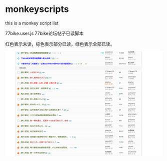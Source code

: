 # monkeyscripts
this is a monkey script list


77bike.user.js 77bike论坛帖子已读脚本<br>

红色表示未读，棕色表示部分已读，绿色表示全部已读。<br>

![alt text](https://github.com/zeus2615/monkeyscripts/blob/main/77bike.png?raw=true)
